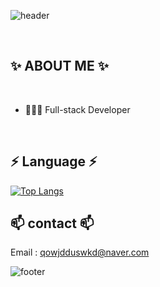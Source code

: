 ![header](https://capsule-render.vercel.app/api?type=waving&color=gradient&height=300&section=header&text=BaeJungYeon&fontAlignY=40&fontSize=100&desc=(^^)&descAlignY=65&animation=twinkling)

<br/>

## ✨  ABOUT ME ✨

<br/>

- 👩🏻‍💻 Full-stack Developer

<br/>


## ⚡️ Language ⚡️

[![Top Langs](https://github-readme-stats.vercel.app/api/top-langs/?username=jungyeons&layout=compact)](https://github.com/jungyeons)


## 📫 contact 📫

Email : qowjdduswkd@naver.com
</div>


![footer](https://capsule-render.vercel.app/api?section=footer&type=waving&color=e2e4e3&height=130)
